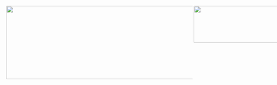 <a href="https://www.linkedin.com/in/marlon-valbuena-98805519a?utm_source=share&utm_campaign=share_via&utm_content=profile&utm_medium=android_app"><img src="https://www.technox-ets.org/web/image/slide.channel/128/image_512/Front-End%20Development?unique=306ccea" width="1000" height="200" align="left"></a>

<div style="display: flex; gap: 5px;">
    <a href="https://www.linkedin.com/in/marlon-valbuena-98805519a?utm_source=share&utm_campaign=share_via&utm_content=profile&utm_medium=android_app">
        <img src="https://miro.medium.com/v2/resize:fit:1400/1*1HXCJCOpzKdmQI33ZrEIlg.png" width="500" height="100">
    </a>
    <a href="https://www.linkedin.com/in/marlon-valbuena-98805519a?utm_source=share&utm_campaign=share_via&utm_content=profile&utm_medium=android_app">
        <img src="https://user-images.githubusercontent.com/97989643/220242520-78dd8232-4416-461a-a8f1-6c0b3f5f357f.gif" width="500" height="100">
    </a>
</div>




